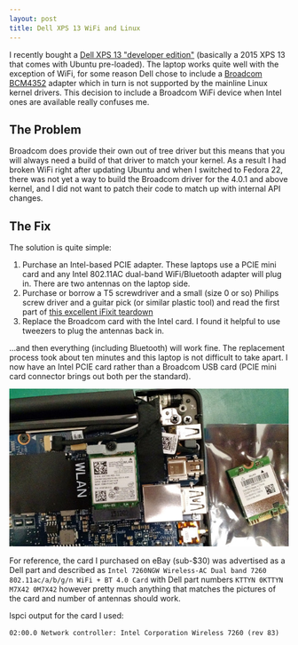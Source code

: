 ```yaml
---
layout: post
title: Dell XPS 13 WiFi and Linux
---
```


I recently bought a [Dell XPS 13 "developer edition"](http://www.dell.com/us/business/p/xps-13-linux/pd) (basically a 2015 XPS 13
that comes with Ubuntu pre-loaded).  The laptop works quite well with the
exception of WiFi, for some reason Dell chose to include a [Broadcom BCM4352](https://wiki.archlinux.org/index.php/Dell_XPS_13_%282015%29#WiFi) adapter which
in turn is not supported by the mainline Linux kernel drivers. This decision to
include a Broadcom WiFi device when Intel ones are available really confuses me.

## The Problem

Broadcom does provide their own out of tree driver but this means that you will
always need a build of that driver to match your kernel.  As a result I had
broken WiFi right
after updating Ubuntu and when I switched to Fedora 22, there was not yet a way
to build the Broadcom driver for the 4.0.1 and above kernel, and I did not want
to patch their code to match up with internal API changes.

## The Fix

The solution is quite simple:

1. Purchase an Intel-based PCIE adapter.  These laptops use a PCIE mini card and any Intel 802.11AC dual-band WiFi/Bluetooth adapter will plug in.  There are two antennas on the laptop side.
2. Purchase or borrow a T5 screwdriver and a small (size 0 or so) Philips screw driver and a guitar pick (or similar plastic tool) and read the first part of [this excellent iFixit teardown](https://www.ifixit.com/Teardown/Dell+XPS+13+Teardown/36157)
3. Replace the Broadcom card with the Intel card.  I found it helpful to use tweezers to plug the antennas back in.

...and then everything (including Bluetooth) will work fine.  The replacement process took about ten minutes and this laptop is not difficult to take apart.  I now have an Intel PCIE card rather than a Broadcom USB card (PCIE mini card connector brings out both per the standard).

![Replacement card installed](/assets/dell-wifi.jpg)

For reference, the card I purchased on eBay (sub-$30) was advertised as a Dell part and described as `Intel 7260NGW Wireless-AC Dual band 7260 802.11ac/a/b/g/n WiFi + BT 4.0 Card` with Dell part numbers `KTTYN 0KTTYN M7X42 0M7X42` however pretty much anything that matches the pictures of the card and number of antennas should work.

lspci output for the card I used:

	02:00.0 Network controller: Intel Corporation Wireless 7260 (rev 83)


